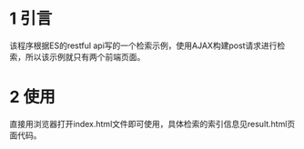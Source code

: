 # 1 引言
该程序根据ES的restful api写的一个检索示例，使用AJAX构建post请求进行检索，所以该示例就只有两个前端页面。
# 2 使用
直接用浏览器打开index.html文件即可使用，具体检索的索引信息见result.html页面代码。
